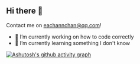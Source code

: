 ## Hi there 👋
Contact me on eachannchan@qq.com!
<!--
**EachannChan/EachannChan** is a ✨ _special_ ✨ repository because its `README.md` (this file) appears on your GitHub profile.

Here are some ideas to get you started:

- 🔭 I’m currently working on ...
- 🌱 I’m currently learning ...
- 👯 I’m looking to collaborate on ...
- 🤔 I’m looking for help with ...
- 💬 Ask me about ...
- 📫 How to reach me: ...
- 😄 Pronouns: ...
- ⚡ Fun fact: ...
-->
- 🔭 I’m currently working on how to code correctly
- 🌱 I’m currently learning something I don't know

[![Ashutosh's github activity graph](https://github-readme-activity-graph.vercel.app/graph?username=EachannChan)](https://github.com/ashutosh00710/github-readme-activity-graph)
